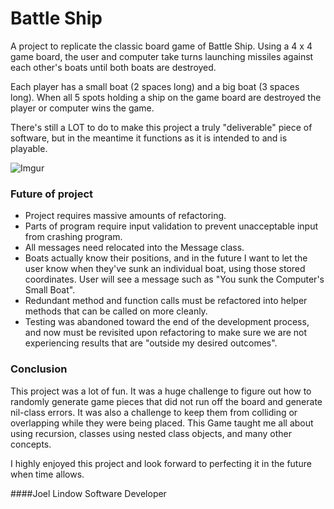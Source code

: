 # Battle Ship

A project to replicate the classic board game of Battle Ship. Using a 4 x 4 game board, the user and computer take turns launching missiles against each other's boats until both boats are destroyed.

Each player has a small boat (2 spaces long) and a big boat (3 spaces long). When all 5 spots holding a ship on the game board are destroyed the player or computer wins the game.

There's still a LOT to do to make this project a truly "deliverable" piece of software, but in the meantime it functions as it is intended to and is playable.

![Imgur](http://i.imgur.com/Zhdu6oD.gifv)

### Future of project
* Project requires massive amounts of refactoring.
* Parts of program require input validation to prevent unacceptable input from crashing program.
* All messages need relocated into the Message class.
* Boats actually know their positions, and in the future I want to let the user know when they've sunk an individual boat, using those stored coordinates. User will see a message such as "You sunk the Computer's Small Boat".
* Redundant method and function calls must be refactored into helper methods that can be called on more cleanly.
* Testing was abandoned toward the end of the development process, and now must be revisited upon refactoring to make sure we are not experiencing results that are "outside my desired outcomes".

### Conclusion
This project was a lot of fun. It was a huge challenge to figure out how to randomly generate game pieces that did not run off the board and generate nil-class errors. It was also a challenge to keep them from colliding or overlapping while they were being placed. This Game taught me all about using recursion, classes using nested class objects, and many other concepts.

I highly enjoyed this project and look forward to perfecting it in the future when time allows.

####Joel Lindow
Software Developer

